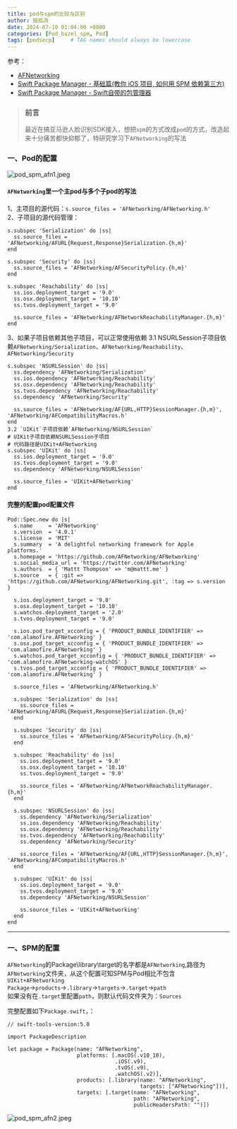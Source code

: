 ```yaml
---
title: pod与spm的比较与区别
author: 独孤流
date: 2024-07-10 01:04:00 +0800
categories: [Pod_bazel_spm, Pod]
tags: [podsecp]     # TAG names should always be lowercase
---
```


参考：
- [AFNetworking](https://github.com/AFNetworking/AFNetworking)
- [Swift Package Manager - 基础篇(教你 iOS 项目, 如何用 SPM 依赖第三方)](https://www.jianshu.com/p/2155816d761e)
- [Swift Package Manager - Swift自带的包管理器](https://andyluojj.github.io/post/swift-package-manager-swift-zi-dai-de-bao-guan-li-qi/)

> ### 前言
> 最近在搞亚马逊人脸识别SDK接入，想把`spm`的方式改成`pod`的方式，改造起来十分痛苦都快抑郁了，特研究学习下`AFNetworking`的写法

### 一、Pod的配置
![pod_spm_afn1.jpeg](/assets/img/pod/pod_spm_afn1.jpeg)
#### `AFNetworking`里一个主pod与多个子pod的写法
1、主项目的源代码：`s.source_files = 'AFNetworking/AFNetworking.h'`\
2、子项目的源代码管理：
```
s.subspec 'Serialization' do |ss|
  ss.source_files = 'AFNetworking/AFURL{Request,Response}Serialization.{h,m}'
end

s.subspec 'Security' do |ss|
  ss.source_files = 'AFNetworking/AFSecurityPolicy.{h,m}'
end

s.subspec 'Reachability' do |ss|
  ss.ios.deployment_target = '9.0'
  ss.osx.deployment_target = '10.10'
  ss.tvos.deployment_target = '9.0'

  ss.source_files = 'AFNetworking/AFNetworkReachabilityManager.{h,m}'
end
```
3、如果子项目依赖其他子项目，可以正常使用依赖
3.1 NSURLSession子项目依赖`AFNetworking/Serialization`、`AFNetworking/Reachability`、`AFNetworking/Security`
```
s.subspec 'NSURLSession' do |ss|
  ss.dependency 'AFNetworking/Serialization'
  ss.ios.dependency 'AFNetworking/Reachability'
  ss.osx.dependency 'AFNetworking/Reachability'
  ss.tvos.dependency 'AFNetworking/Reachability'
  ss.dependency 'AFNetworking/Security'

  ss.source_files = 'AFNetworking/AF{URL,HTTP}SessionManager.{h,m}', 'AFNetworking/AFCompatibilityMacros.h'
end
3.2 `UIKit`子项目依赖`AFNetworking/NSURLSession`
# UIKit子项目依赖NSURLSession子项目
# 代码路径是UIKit+AFNetworking
s.subspec 'UIKit' do |ss|
  ss.ios.deployment_target = '9.0'
  ss.tvos.deployment_target = '9.0'
  ss.dependency 'AFNetworking/NSURLSession'

  ss.source_files = 'UIKit+AFNetworking'
end
```
#### 完整的配置pod配置文件
```
Pod::Spec.new do |s|
  s.name     = 'AFNetworking'
  s.version  = '4.0.1'
  s.license  = 'MIT'
  s.summary  = 'A delightful networking framework for Apple platforms.'
  s.homepage = 'https://github.com/AFNetworking/AFNetworking'
  s.social_media_url = 'https://twitter.com/AFNetworking'
  s.authors  = { 'Mattt Thompson' => 'm@mattt.me' }
  s.source   = { :git => 'https://github.com/AFNetworking/AFNetworking.git', :tag => s.version }

  s.ios.deployment_target = '9.0'
  s.osx.deployment_target = '10.10'
  s.watchos.deployment_target = '2.0'
  s.tvos.deployment_target = '9.0'

  s.ios.pod_target_xcconfig = { 'PRODUCT_BUNDLE_IDENTIFIER' => 'com.alamofire.AFNetworking' }
  s.osx.pod_target_xcconfig = { 'PRODUCT_BUNDLE_IDENTIFIER' => 'com.alamofire.AFNetworking' }
  s.watchos.pod_target_xcconfig = { 'PRODUCT_BUNDLE_IDENTIFIER' => 'com.alamofire.AFNetworking-watchOS' }
  s.tvos.pod_target_xcconfig = { 'PRODUCT_BUNDLE_IDENTIFIER' => 'com.alamofire.AFNetworking' }

  s.source_files = 'AFNetworking/AFNetworking.h'

  s.subspec 'Serialization' do |ss|
    ss.source_files = 'AFNetworking/AFURL{Request,Response}Serialization.{h,m}'
  end

  s.subspec 'Security' do |ss|
    ss.source_files = 'AFNetworking/AFSecurityPolicy.{h,m}'
  end

  s.subspec 'Reachability' do |ss|
    ss.ios.deployment_target = '9.0'
    ss.osx.deployment_target = '10.10'
    ss.tvos.deployment_target = '9.0'

    ss.source_files = 'AFNetworking/AFNetworkReachabilityManager.{h,m}'
  end

  s.subspec 'NSURLSession' do |ss|
    ss.dependency 'AFNetworking/Serialization'
    ss.ios.dependency 'AFNetworking/Reachability'
    ss.osx.dependency 'AFNetworking/Reachability'
    ss.tvos.dependency 'AFNetworking/Reachability'
    ss.dependency 'AFNetworking/Security'

    ss.source_files = 'AFNetworking/AF{URL,HTTP}SessionManager.{h,m}', 'AFNetworking/AFCompatibilityMacros.h'
  end

  s.subspec 'UIKit' do |ss|
    ss.ios.deployment_target = '9.0'
    ss.tvos.deployment_target = '9.0'
    ss.dependency 'AFNetworking/NSURLSession'

    ss.source_files = 'UIKit+AFNetworking'
  end
end

```
----
### 一、SPM的配置
`AFNetworking`的Package\library\target的名字都是`AFNetworking`,路径为`AFNetworking`文件夹，从这个配置可知SPM与Pod相比不包含`UIKit+AFNetworking`\
`Package`->`products`->`.library`->`targets`->`.target`->`path`\
如果没有在`.target`里配置`path`，则默认代码文件夹为：`Sources`

完整配置如下`Package.swift`，：
```
// swift-tools-version:5.0

import PackageDescription

let package = Package(name: "AFNetworking",
                      platforms: [.macOS(.v10_10),
                                  .iOS(.v9),
                                  .tvOS(.v9),
                                  .watchOS(.v2)],
                      products: [.library(name: "AFNetworking",
                                          targets: ["AFNetworking"])],
                      targets: [.target(name: "AFNetworking",
                                        path: "AFNetworking",
                                        publicHeadersPath: "")])
```
![pod_spm_afn2.jpeg](/assets/img/pod/pod_spm_afn2.jpeg)